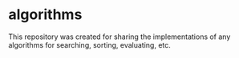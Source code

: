 # algorithms
This repository was created for sharing the implementations of any algorithms for searching, sorting, evaluating, etc.   
